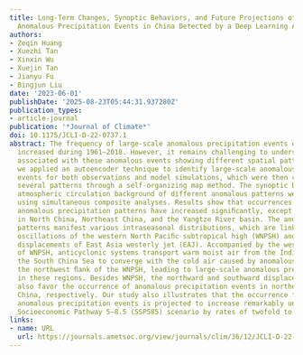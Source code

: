```yaml
---
title: Long-Term Changes, Synoptic Behaviors, and Future Projections of Large-Scale
  Anomalous Precipitation Events in China Detected by a Deep Learning Autoencoder
authors:
- Zeqin Huang
- Xuezhi Tan
- Xinxin Wu
- Xuejin Tan
- Jianyu Fu
- Bingjun Liu
date: '2023-06-01'
publishDate: '2025-08-23T05:44:31.937280Z'
publication_types:
- article-journal
publication: '*Journal of Climate*'
doi: 10.1175/JCLI-D-22-0737.1
abstract: The frequency of large-scale anomalous precipitation events over China has
  increased during 1961–2018. However, it remains challenging to understand the mechanisms
  associated with these anomalous events showing different spatial patterns. Here,
  we applied an autoencoder technique to identify large-scale anomalous precipitation
  events for both observations and model simulations, which were then classiﬁed into
  several patterns through a self-organizing map method. The synoptic behavior and
  atmospheric circulation background of different anomalous patterns were also analyzed
  using simultaneous composite analyses. Results show that occurrences of different
  anomalous precipitation patterns have increased signiﬁcantly, except those centered
  in North China, Northeast China, and the Yangtze River basin. The anomalous precipitation
  patterns manifest various intraseasonal distributions, which are linked to zonal
  oscillations of the western North Paciﬁc subtropical high (WNPSH) and meridional
  displacements of East Asia westerly jet (EAJ). Accompanied by the westward movement
  of WNPSH, anticyclonic systems transport warm moist air from the Indian Ocean and
  the South China Sea to converge with the cold air caused by anomalous cyclones over
  the northwest ﬂank of the WNPSH, leading to large-scale anomalous precipitation
  in these regions. Besides WNPSH, the northward and southward displacements of EAJ
  also favor the occurrence of anomalous precipitation events in northern and southern
  China, respectively. Our study also illustrates that the occurrence frequency of
  anomalous precipitation events is projected to increase remarkably under the Shared
  Socioeconomic Pathway 5–8.5 (SSP585) scenario by rates of twofold to fourfold.
links:
- name: URL
  url: https://journals.ametsoc.org/view/journals/clim/36/12/JCLI-D-22-0737.1.xml
---
```

